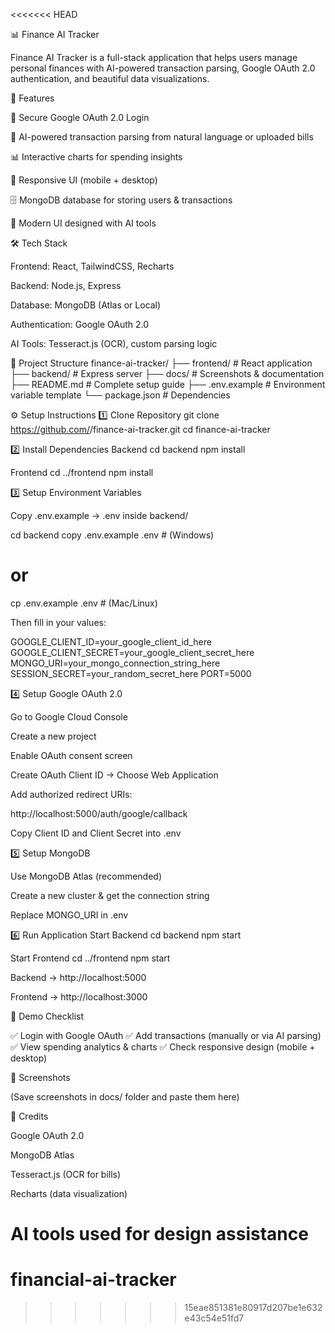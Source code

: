 <<<<<<< HEAD
 
📊 Finance AI Tracker

Finance AI Tracker is a full-stack application that helps users manage personal finances with AI-powered transaction parsing, Google OAuth 2.0 authentication, and beautiful data visualizations.

🚀 Features

🔐 Secure Google OAuth 2.0 Login

🤖 AI-powered transaction parsing from natural language or uploaded bills

📊 Interactive charts for spending insights

📱 Responsive UI (mobile + desktop)

🗄 MongoDB database for storing users & transactions

🎨 Modern UI designed with AI tools

🛠 Tech Stack

Frontend: React, TailwindCSS, Recharts

Backend: Node.js, Express

Database: MongoDB (Atlas or Local)

Authentication: Google OAuth 2.0

AI Tools: Tesseract.js (OCR), custom parsing logic

📂 Project Structure
finance-ai-tracker/
 ├── frontend/              # React application
 ├── backend/               # Express server
 ├── docs/                  # Screenshots & documentation
 ├── README.md              # Complete setup guide
 ├── .env.example           # Environment variable template
 └── package.json           # Dependencies

⚙️ Setup Instructions
1️⃣ Clone Repository
git clone https://github.com/<your-username>/finance-ai-tracker.git
cd finance-ai-tracker

2️⃣ Install Dependencies
Backend
cd backend
npm install

Frontend
cd ../frontend
npm install

3️⃣ Setup Environment Variables

Copy .env.example → .env inside backend/

cd backend
copy .env.example .env   # (Windows)
# or
cp .env.example .env     # (Mac/Linux)


Then fill in your values:

GOOGLE_CLIENT_ID=your_google_client_id_here
GOOGLE_CLIENT_SECRET=your_google_client_secret_here
MONGO_URI=your_mongo_connection_string_here
SESSION_SECRET=your_random_secret_here
PORT=5000

4️⃣ Setup Google OAuth 2.0

Go to Google Cloud Console

Create a new project

Enable OAuth consent screen

Create OAuth Client ID → Choose Web Application

Add authorized redirect URIs:

http://localhost:5000/auth/google/callback


Copy Client ID and Client Secret into .env

5️⃣ Setup MongoDB

Use MongoDB Atlas
 (recommended)

Create a new cluster & get the connection string

Replace MONGO_URI in .env

6️⃣ Run Application
Start Backend
cd backend
npm start

Start Frontend
cd ../frontend
npm start


Backend → http://localhost:5000

Frontend → http://localhost:3000

🧪 Demo Checklist

✅ Login with Google OAuth
✅ Add transactions (manually or via AI parsing)
✅ View spending analytics & charts
✅ Check responsive design (mobile + desktop)

📸 Screenshots

(Save screenshots in docs/ folder and paste them here)

🙌 Credits

Google OAuth 2.0

MongoDB Atlas

Tesseract.js (OCR for bills)

Recharts (data visualization)

AI tools used for design assistance
=======
# financial-ai-tracker
>>>>>>> 15eae851381e80917d207be1e632e43c54e51fd7
